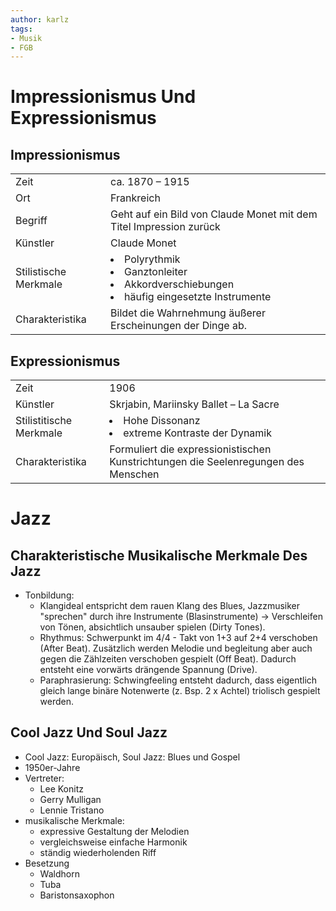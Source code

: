 ```yaml
---
author: karlz
tags:
- Musik
- FGB
---
```


# Impressionismus Und Expressionismus

## Impressionismus

| | |
|-|-|
|Zeit|ca. 1870 – 1915|
|Ort|Frankreich|
|Begriff|Geht auf ein Bild von Claude Monet mit dem Titel Impression zurück|
|Künstler|Claude Monet|
|Stilistische Merkmale|<li>Polyrythmik</li><li>Ganztonleiter</li><li>Akkordverschiebungen</li><li>häufig eingesetzte Instrumente</li>|
|Charakteristika|Bildet die Wahrnehmung äußerer Erscheinungen der Dinge ab.|

## Expressionismus

| | |
|-|-|
|Zeit|1906|
|Künstler|Skrjabin, Mariinsky Ballet – La Sacre|
|Stilistitische Merkmale|<li>Hohe Dissonanz</li><li>extreme Kontraste der Dynamik</li>|
|Charakteristika|Formuliert die expressionistischen Kunstrichtungen die Seelenregungen des Menschen|

# Jazz

## Charakteristische Musikalische Merkmale Des Jazz

- Tonbildung:
	- Klangideal entspricht dem rauen Klang des Blues, Jazzmusiker "sprechen" durch ihre Instrumente (Blasinstrumente) -> Verschleifen von Tönen, absichtlich unsauber spielen (Dirty Tones).
	- Rhythmus: Schwerpunkt im 4/4 - Takt von 1+3 auf 2+4 verschoben (After Beat). Zusätzlich werden Melodie und begleitung aber auch gegen die Zählzeiten verschoben gespielt (Off Beat). Dadurch entsteht eine vorwärts drängende Spannung (Drive).
	- Paraphrasierung: Schwingfeeling entsteht dadurch, dass eigentlich gleich lange binäre Notenwerte (z. Bsp. 2 x Achtel) triolisch gespielt werden.

## Cool Jazz Und Soul Jazz

- Cool Jazz: Europäisch, Soul Jazz: Blues und Gospel
- 1950er-Jahre
- Vertreter:
	- Lee Konitz
	- Gerry Mulligan
	- Lennie Tristano
- musikalische Merkmale:
	- expressive Gestaltung der Melodien
	- vergleichsweise einfache Harmonik
	-  ständig wiederholenden Riff
- Besetzung
	- Waldhorn
	- Tuba
	- Baristonsaxophon
